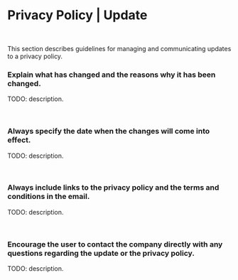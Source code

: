 # Privacy Policy | Update
<br>

This section describes guidelines for managing and communicating updates to a privacy policy.


### Explain what has changed and the reasons why it has been changed.

TODO: description.

<br>


### Always specify the date when the changes will come into effect.

TODO: description.

<br>


### Always include links to the privacy policy and the terms and conditions in the email.

TODO: description.

<br>


### Encourage the user to contact the company directly with any questions regarding the update or the privacy policy.

TODO: description.

<br>


